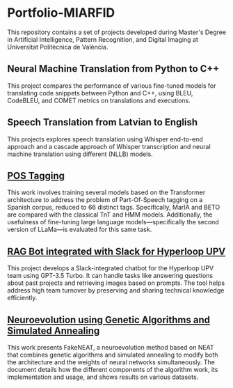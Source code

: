 # Portfolio-MIARFID 

This repository contains a set of projects developed during Master's Degree in Artificial Intelligence, Pattern Recognition, and Digital Imaging at Universitat Politècnica de València.


## Neural Machine Translation from Python to C++
This project compares the performance of various fine-tuned models for translating code snippets between Python and C++, using BLEU, CodeBLEU, and COMET metrics on translations and executions. 

## Speech Translation from Latvian to English
This projects explores speech translation using Whisper end-to-end approach and a cascade approach of Whisper transcription and neural machine translation using different (NLLB) models. 

## [POS Tagging](https://github.com/HugoAlbertBonet/Portfolio-MIARFID/blob/main/POSTagging.pdf)
This work involves training several models based on the Transformer architecture to address the problem of Part-Of-Speech tagging on a Spanish corpus, reduced to 66 distinct tags. Specifically, MarIA and BETO are compared with the classical TnT and HMM models. Additionally, the usefulness of fine-tuning large language models—specifically the second version of LLaMa—is evaluated for this same task.

## [RAG Bot integrated with Slack for Hyperloop UPV](https://github.com/HugoAlbertBonet/Portfolio-MIARFID/blob/main/RAGBot.pdf)
This project develops a Slack-integrated chatbot for the Hyperloop UPV team using GPT-3.5 Turbo. It can handle tasks like answering questions about past projects and retrieving images based on prompts. The tool helps address high team turnover by preserving and sharing technical knowledge efficiently.

## [Neuroevolution using Genetic Algorithms and Simulated Annealing](https://github.com/HugoAlbertBonet/Portfolio-MIARFID/blob/main/Neuroevolution.pdf)
This work presents FakeNEAT, a neuroevolution method based on NEAT that combines genetic algorithms and simulated annealing to modify both the architecture and the weights of neural networks simultaneously. The document details how the different components of the algorithm work, its implementation and usage, and shows results on various datasets.

